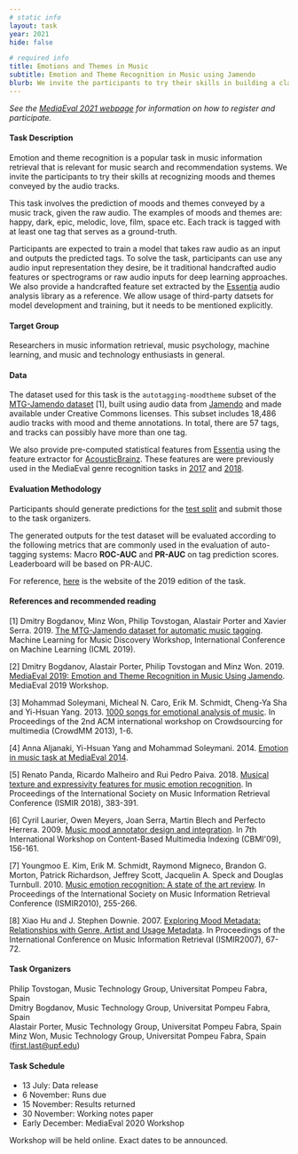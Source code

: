 ```yaml
---
# static info
layout: task
year: 2021
hide: false

# required info
title: Emotions and Themes in Music
subtitle: Emotion and Theme Recognition in Music using Jamendo
blurb: We invite the participants to try their skills in building a classifier to predict the emotions and themes conveyed in a music recording, using our dataset of music audio, pre-computed audio features, and tag annotations (e.g., happy, sad, melancholic). All data we provide comes from Jamendo, an online platform for music under Creative Commons licenses.
---
```


<!-- # please respect the structure below-->
*See the [MediaEval 2021 webpage](https://multimediaeval.github.io/editions/2021/) for information on how to register and participate.*

#### Task Description

Emotion and theme recognition is a popular task in music information retrieval that is relevant for music search and recommendation systems. We invite the participants to try their skills at recognizing moods and themes conveyed by the audio tracks.

This task involves the prediction of moods and themes conveyed by a music track, given the raw audio. The examples of moods and themes are: happy, dark, epic, melodic, love, film, space etc. Each track is tagged with at least one tag that serves as a ground-truth.

Participants are expected to train a model that takes raw audio as an input and outputs the predicted tags. To solve the task, participants can use any audio input representation they desire, be it traditional handcrafted audio features or spectrograms or raw audio inputs for deep learning approaches. We also provide a handcrafted feature set extracted by the [Essentia](https://essentia.upf.edu/documentation/) audio analysis library as a reference. We allow usage of third-party datsets for model development and training, but it needs to be mentioned explicitly.

<!-- #### Motivation and Background -->

#### Target Group

Researchers in music information retrieval, music psychology, machine learning, and music and technology enthusiasts in general.

#### Data

The dataset used for this task is the `autotagging-moodtheme` subset of the [MTG-Jamendo dataset](https://github.com/MTG/jamendo-dataset) [1], built using audio data from [Jamendo](https://jamendo.com) and made available under Creative Commons licenses. This subset includes 18,486 audio tracks with mood and theme annotations. In total, there are 57 tags, and tracks can possibly have more than one tag.

We also provide pre-computed statistical features from [Essentia](https://essentia.upf.edu) using the feature extractor for [AcousticBrainz](https://acousticbrainz.org/). These features are were previously used in the MediaEval genre recognition tasks in [2017](https://multimediaeval.github.io/2017-AcousticBrainz-Genre-Task/) and [2018](https://multimediaeval.github.io/2018-AcousticBrainz-Genre-Task/).


#### Evaluation Methodology

Participants should generate predictions for the [test split](https://github.com/MTG/jamendo-dataset/blob/master/data/splits/split-0/autotagging_moodtheme-test.tsv) and submit those to the task organizers.

The generated outputs for the test dataset will be evaluated according to the following metrics that are commonly used in the evaluation of auto-tagging systems: Macro **ROC-AUC** and **PR-AUC** on tag prediction scores. Leaderboard will be based on PR-AUC.

For reference, [here](https://multimediaeval.github.io/2019-Emotion-and-Theme-Recognition-in-Music-Task/) is the website of the 2019 edition of the task.


#### References and recommended reading
<!-- # Please use the ACM format for references https://www.acm.org/publications/authors/reference-formatting (but no DOI needed)-->
<!-- # The paper title should be a hyperlink leading to the paper online-->

[1] Dmitry Bogdanov, Minz Won, Philip Tovstogan, Alastair Porter and Xavier Serra. 2019. [The MTG-Jamendo dataset for automatic music tagging](http://mtg.upf.edu/node/3957). Machine Learning for Music Discovery Workshop, International Conference on Machine Learning (ICML 2019).

[2] Dmitry Bogdanov, Alastair Porter, Philip Tovstogan and Minz Won. 2019. [MediaEval 2019: Emotion and Theme Recognition in Music Using Jamendo](https://github.com/multimediaeval/2019-Emotion-and-Theme-Recognition-in-Music-Task/blob/master/jamendo-emotion-theme-task-me19.pdf). MediaEval 2019 Workshop.

[3] Mohammad Soleymani, Micheal N. Caro, Erik M. Schmidt, Cheng-Ya Sha and Yi-Hsuan Yang. 2013. [1000 songs for emotional analysis of music](https://ibug.doc.ic.ac.uk/media/uploads/documents/cmm13-soleymani.pdf). In Proceedings of the 2nd ACM international workshop on Crowdsourcing for multimedia (CrowdMM 2013), 1-6.

[4] Anna Aljanaki, Yi-Hsuan Yang and Mohammad Soleymani. 2014. [Emotion in music task at MediaEval 2014](http://ceur-ws.org/Vol-1263/mediaeval2014_submission_33.pdf).

[5] Renato Panda, Ricardo Malheiro and Rui Pedro Paiva. 2018. [Musical texture and expressivity features for music emotion recognition](http://mir.dei.uc.pt/pdf/Conferences/MOODetector/ISMIR_2018_Panda.pdf). In Proceedings of the International Society on Music Information Retrieval Conference (ISMIR 2018), 383-391.

[6] Cyril Laurier, Owen Meyers, Joan Serra, Martin Blech and Perfecto Herrera. 2009. [Music mood annotator design and integration](http://mtg.upf.edu/files/publications/Laurier_MusicMoodAnnotator.pdf). In 7th International Workshop on Content-Based Multimedia Indexing (CBMI'09), 156-161.

[7] Youngmoo E. Kim, Erik M. Schmidt, Raymond Migneco, Brandon G. Morton, Patrick Richardson, Jeffrey Scott, Jacquelin A. Speck and Douglas Turnbull. 2010. [Music emotion recognition: A state of the art review](http://ismir2010.ismir.net/proceedings/ismir2010-45.pdf). In Proceedings of the International Society on Music Information Retrieval Conference (ISMIR2010), 255-266.

[8] Xiao Hu and J. Stephen Downie. 2007. [Exploring Mood Metadata: Relationships with Genre, Artist and Usage Metadata](http://ismir2007.ismir.net/proceedings/ISMIR2007_p067_hu.pdf). In Proceedings of the International Conference on Music Information Retrieval (ISMIR2007), 67-72.


#### Task Organizers
Philip Tovstogan, Music Technology Group, Universitat Pompeu Fabra, Spain  
Dmitry Bogdanov, Music Technology Group, Universitat Pompeu Fabra, Spain  
Alastair Porter, Music Technology Group, Universitat Pompeu Fabra, Spain  
Minz Won, Music Technology Group, Universitat Pompeu Fabra, Spain  
(first.last@upf.edu)

<!-- #### Task Auxiliaries -->
<!-- # if there are people helping with the task, but are not bearing the main responsibility for the task, they are auxiliaries. Please delete this heading if you have no auxiliaries-->

#### Task Schedule
* 13 July: Data release <!-- # Replace XX with your date. Latest possible is 31 July-->
* 6 November: Runs due <!-- # Replace XX with your date. Latest possible is 31 October-->
* 15 November: Results returned  <!-- Fixed. Please do not change-->
* 30 November: Working notes paper  <!-- Fixed. Please do not change-->
* Early December: MediaEval 2020 Workshop <!-- Fixed. Please do not change-->

Workshop will be held online. Exact dates to be announced.
